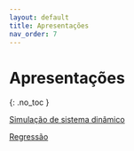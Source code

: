 ```yaml
---
layout: default
title: Apresentações
nav_order: 7
---
```


# Apresentações
{: .no_toc }

[Simulação de sistema dinâmico](presents\SimulDinamica\SimulaEDO.html)

[Regressão](presents\Regressao\Regressao.html)

